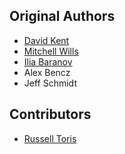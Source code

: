 Original Authors
----------------

 * [David Kent](davidkent@wpi.edu)
 * [Mitchell Wills](mwills@wpi.edu)
 * [Ilia Baranov](ibaranov@clearpathrobotics.com)
 * Alex Bencz
 * Jeff Schmidt

Contributors
------------

 * [Russell Toris](rctoris@wpi.edu)
